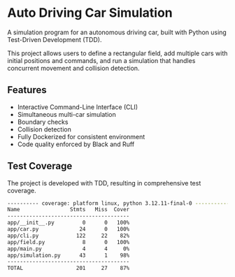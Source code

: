 # Auto Driving Car Simulation

A simulation program for an autonomous driving car, built with Python using Test-Driven Development (TDD).

This project allows users to define a rectangular field, add multiple cars with initial positions and commands, and run a simulation that handles concurrent movement and collision detection.

## Features

-   Interactive Command-Line Interface (CLI)
-   Simultaneous multi-car simulation
-   Boundary checks
-   Collision detection
-   Fully Dockerized for consistent environment
-   Code quality enforced by Black and Ruff

## Test Coverage

The project is developed with TDD, resulting in comprehensive test coverage.

```bash
---------- coverage: platform linux, python 3.12.11-final-0 -----------
Name                Stmts   Miss  Cover
---------------------------------------
app/__init__.py         0      0   100%
app/car.py             24      0   100%
app/cli.py            122     22    82%
app/field.py            8      0   100%
app/main.py             4      4     0%
app/simulation.py      43      1    98%
---------------------------------------
TOTAL                 201     27    87%
```
